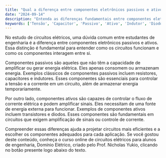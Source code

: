 ```yaml
---
title: "Qual a diferença entre componentes eletrônicos passivos e ativos?"
date: "2024-09-14"
description: "Entenda as diferenças fundamentais entre componentes eletrônicos passivos e ativos em circuitos elétricos."
keywords: ['Tensão', 'Capacitor', 'Passivo', 'Ativo', 'Indutor', 'Diodo', 'Componente']
---
```


No estudo de circuitos elétricos, uma dúvida comum entre estudantes de engenharia é a diferença entre componentes eletrônicos passivos e ativos. Essa distinção é fundamental para entender como os circuitos funcionam e como os componentes interagem entre si.

Componentes passivos são aqueles que não têm a capacidade de amplificar ou gerar energia elétrica. Eles apenas consomem ou armazenam energia. Exemplos clássicos de componentes passivos incluem resistores, capacitores e indutores. Esses componentes são essenciais para controlar a tensão e a corrente em um circuito, além de armazenar energia temporariamente.

Por outro lado, componentes ativos são capazes de controlar o fluxo de corrente elétrica e podem amplificar sinais. Eles necessitam de uma fonte de energia externa para funcionar. Exemplos de componentes ativos incluem transistores e diodos. Esses componentes são fundamentais em circuitos que exigem amplificação de sinais ou controle de corrente.

Compreender essas diferenças ajuda a projetar circuitos mais eficientes e a escolher os componentes adequados para cada aplicação. Se você gostou deste conteúdo, conheça o curso online de circuitos elétricos para alunos de engenharia, Domínio Elétrico, criado pelo Prof. Nicholas Yukio, clicando no botão presente logo abaixo do texto.